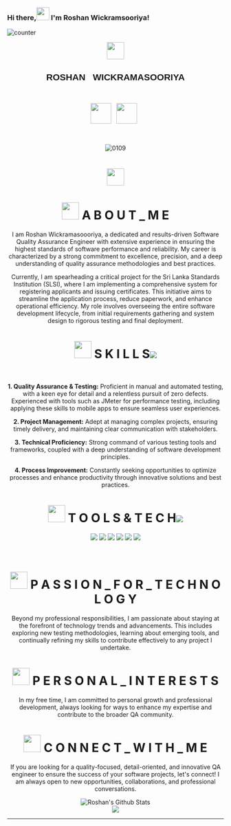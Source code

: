 ### Hi there,<img src="https://raw.githubusercontent.com/MartinHeinz/MartinHeinz/master/wwave.gif" width="30px"> I'm Roshan Wickramsooriya!
![counter](https://enqc5m3df4dmddt.m.pipedream.net)

<div align="center">
   <img src="https://media.giphy.com/media/ztpMY1t5VYWlO/giphy.gif" width="40px"><h2><h2 style="text-align:center; font-family:Arial Black, Gadget, sans-serif">ROSHAN &nbsp;&nbsp;WICKRAMASOORIYA</h2></h2>

<br>
<p align="center"> 
  <a href="https://www.instagram.com/roshanwickramasooriya/"><img height="48" src="https://cdn2.iconfinder.com/data/icons/social-media-2285/512/1_Instagram_colored_svg_1-512.png"></a>&nbsp;&nbsp;
  <a href="https://www.linkedin.com/in/roshan-wickramasooriya-003b5a207/"><img height="48" src="https://cdn2.iconfinder.com/data/icons/social-media-2285/512/1_Linkedin_unofficial_colored_svg-512.png"></a>&nbsp;&nbsp;
</p>
<br>

![0109](https://github.com/Roshankavinda/Roshankavinda/blob/main/video.gif)
# <img src="[https://media.giphy.com/media/ztpMY1t5VYWlO/giphy.gif](https://drive.google.com/file/d/1fpuz8U16whileR_HZrpGk4yHNH5hBbUJ/view?usp=drive_link)" width="40px">
# <img src="https://media.giphy.com/media/ztpMY1t5VYWlO/giphy.gif" width="40px"> A B O U T _ M E
<div align="center">

<p>I am Roshan Wickramasoooriya, a dedicated and results-driven Software Quality Assurance Engineer with extensive experience in ensuring the highest standards of software performance and reliability. My career is characterized by a strong commitment to excellence, precision, and a deep understanding of quality assurance methodologies and best practices.</p>

<p>Currently, I am spearheading a critical project for the Sri Lanka Standards Institution (SLSI), where I am implementing a comprehensive system for registering applicants and issuing certificates. This initiative aims to streamline the application process, reduce paperwork, and enhance operational efficiency. My role involves overseeing the entire software development lifecycle, from initial requirements gathering and system design to rigorous testing and final deployment.</p>

</div>

# <img src="https://media.giphy.com/media/ztpMY1t5VYWlO/giphy.gif" width="40px"> S K I L L S<img src="https://img.icons8.com/offices/2x/einstein.png"/>
<br>
<p align="center">
   <strong>1. Quality Assurance & Testing:</strong> Proficient in manual and automated testing, with a keen eye for detail and a relentless pursuit of zero defects. Experienced with tools such as JMeter for performance testing, including applying these skills to mobile apps to ensure seamless user experiences.
</p>

<p align="center">
   <strong>2. Project Management:</strong> Adept at managing complex projects, ensuring timely delivery, and maintaining clear communication with stakeholders.
</p>

<p align="center">
   <strong>3. Technical Proficiency:</strong> Strong command of various testing tools and frameworks, coupled with a deep understanding of software development principles.
</p>

<p align="center">
   <strong>4. Process Improvement:</strong> Constantly seeking opportunities to optimize processes and enhance productivity through innovative solutions and best practices.
</p>

# <img src="https://media.giphy.com/media/ztpMY1t5VYWlO/giphy.gif" width="40px"> T O O L S  &  T E C H<img src="https://img.icons8.com/offices/2x/einstein.png"/>
 ![](https://img.shields.io/badge/JMeter-informational?style=for-the-badge&logo=apache-jmeter&logoColor=white&color=800080)
 ![](https://img.shields.io/badge/Cypress-informational?style=for-the-badge&logo=cypress&logoColor=white&color=800080) 
 ![](https://img.shields.io/badge/Manual-Testing-informational?style=for-the-badge&logo=manual-testing&logoColor=white&color=2bbc8a) 
 ![](https://img.shields.io/badge/Performance-Testing-informational?style=for-the-badge&logo=performance-testing&logoColor=white&color=C0C0C0)
 ![](https://img.shields.io/badge/Security-Testing-informational?style=for-the-badge&logo=security-testing&logoColor=white&color=2bbc8a)
 ![](https://img.shields.io/badge/Automation-informational?style=for-the-badge&logo=automation&logoColor=white&color=2bbc8a)

<br>

# <img src="https://media.giphy.com/media/ztpMY1t5VYWlO/giphy.gif" width="40px"> P A S S I O N _ F O R _ T E C H N O L O G Y
<div align="center">

<p>Beyond my professional responsibilities, I am passionate about staying at the forefront of technology trends and advancements. This includes exploring new testing methodologies, learning about emerging tools, and continually refining my skills to contribute effectively to any project I undertake.</p>

</div>

# <img src="https://media.giphy.com/media/ztpMY1t5VYWlO/giphy.gif" width="40px"> P E R S O N A L _ I N T E R E S T S
<div align="center">

<p>In my free time, I am committed to personal growth and professional development, always looking for ways to enhance my expertise and contribute to the broader QA community.</p>

</div>

# <img src="https://media.giphy.com/media/ztpMY1t5VYWlO/giphy.gif" width="40px"> C O N N E C T _ W I T H _ M E
<div align="center">

<p>If you are looking for a quality-focused, detail-oriented, and innovative QA engineer to ensure the success of your software projects, let's connect! I am always open to new opportunities, collaborations, and professional conversations.</p>

</div>

<img align="" alt="Roshan's Github Stats" src="https://github-readme-stats.vercel.app/api?username=Roshankavinda&show_icons=true&hide_border=false&layout=compact&theme=dracula"/>
<br>
<img align="center" src="https://github-readme-stats.vercel.app/api/top-langs/?username=shinokada&layout=compact"/>

---
